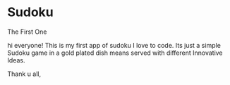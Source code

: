 # Sudoku
The First One

hi everyone!
This is my first app of sudoku I love to code.
Its just a simple Sudoku game in a gold plated dish means served with different Innovative Ideas.

Thank u all,

